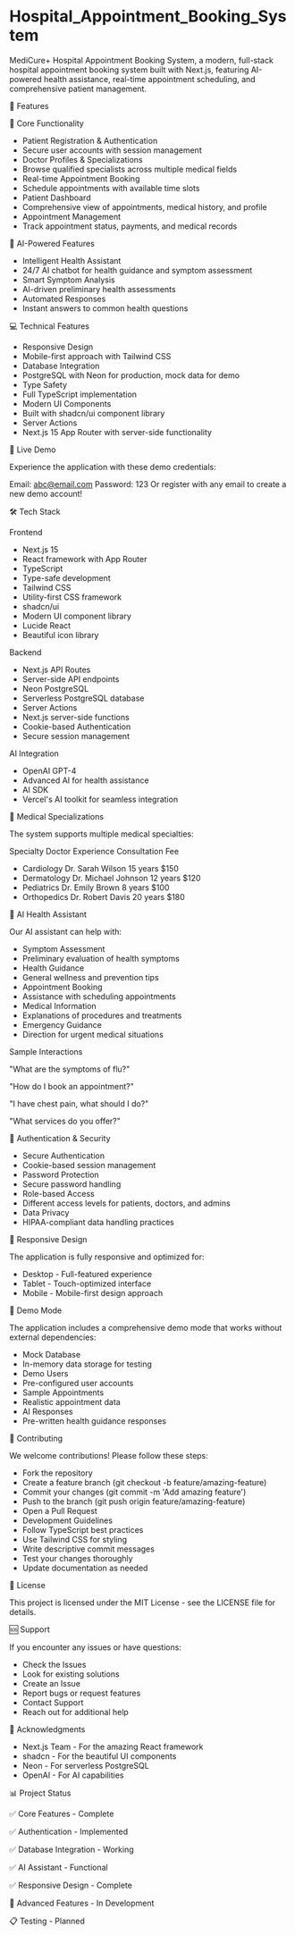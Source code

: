 # Hospital_Appointment_Booking_System
MediCure+ Hospital Appointment Booking System,
a modern, full-stack hospital appointment booking system built with Next.js, featuring AI-powered health assistance, real-time appointment scheduling, and comprehensive patient management.

🌟 Features

🏥 Core Functionality
- Patient Registration & Authentication 
- Secure user accounts with session management
- Doctor Profiles & Specializations
- Browse qualified specialists across multiple medical fields
- Real-time Appointment Booking
- Schedule appointments with available time slots
- Patient Dashboard
- Comprehensive view of appointments, medical history, and profile
- Appointment Management
- Track appointment status, payments, and medical records
  
🤖 AI-Powered Features
- Intelligent Health Assistant 
- 24/7 AI chatbot for health guidance and symptom assessment
- Smart Symptom Analysis
- AI-driven preliminary health assessments
- Automated Responses
- Instant answers to common health questions
  
💻 Technical Features
- Responsive Design 
- Mobile-first approach with Tailwind CSS
- Database Integration
- PostgreSQL with Neon for production, mock data for demo
- Type Safety
- Full TypeScript implementation
- Modern UI Components
- Built with shadcn/ui component library
- Server Actions
- Next.js 15 App Router with server-side functionality
  
🚀 Live Demo

Experience the application with these demo credentials:

Email: abc@email.com
Password: 123
Or register with any email to create a new demo account!



🛠️ Tech Stack

Frontend
- Next.js 15 
- React framework with App Router
- TypeScript
- Type-safe development
- Tailwind CSS
- Utility-first CSS framework
- shadcn/ui
- Modern UI component library
- Lucide React
- Beautiful icon library
  
Backend
- Next.js API Routes 
- Server-side API endpoints
- Neon PostgreSQL
- Serverless PostgreSQL database
- Server Actions
- Next.js server-side functions
- Cookie-based Authentication
- Secure session management
  
AI Integration

- OpenAI GPT-4 
- Advanced AI for health assistance
- AI SDK
- Vercel's AI toolkit for seamless integration

  
🏥 Medical Specializations

The system supports multiple medical specialties:

Specialty	Doctor	Experience	Consultation Fee
- Cardiology	Dr. Sarah Wilson	15 years	$150
- Dermatology	Dr. Michael Johnson	12 years	$120
- Pediatrics	Dr. Emily Brown	8 years	$100
- Orthopedics	Dr. Robert Davis	20 years	$180

  

🤖 AI Health Assistant

Our AI assistant can help with:

- Symptom Assessment 
- Preliminary evaluation of health symptoms
- Health Guidance
- General wellness and prevention tips
- Appointment Booking
- Assistance with scheduling appointments
- Medical Information
- Explanations of procedures and treatments
- Emergency Guidance
- Direction for urgent medical situations


Sample Interactions

"What are the symptoms of flu?"

"How do I book an appointment?"

"I have chest pain, what should I do?"

"What services do you offer?"




🔐 Authentication & Security

- Secure Authentication 
- Cookie-based session management
- Password Protection
- Secure password handling
- Role-based Access
- Different access levels for patients, doctors, and admins
- Data Privacy
- HIPAA-compliant data handling practices



📱 Responsive Design

The application is fully responsive and optimized for:

- Desktop - Full-featured experience
- Tablet - Touch-optimized interface
- Mobile - Mobile-first design approach


🧪 Demo Mode

The application includes a comprehensive demo mode that works without external dependencies:

- Mock Database 
- In-memory data storage for testing
- Demo Users
- Pre-configured user accounts
- Sample Appointments
- Realistic appointment data
- AI Responses
- Pre-written health guidance responses


🤝 Contributing

We welcome contributions! Please follow these steps:

- Fork the repository
- Create a feature branch (git checkout -b feature/amazing-feature)
- Commit your changes (git commit -m 'Add amazing feature')
- Push to the branch (git push origin feature/amazing-feature)
- Open a Pull Request
- Development Guidelines
- Follow TypeScript best practices
- Use Tailwind CSS for styling
- Write descriptive commit messages
- Test your changes thoroughly
- Update documentation as needed

📄 License

This project is licensed under the MIT License - see the LICENSE file for details.

🆘 Support

If you encounter any issues or have questions:

- Check the Issues 
- Look for existing solutions
- Create an Issue
- Report bugs or request features
- Contact Support
- Reach out for additional help



🙏 Acknowledgments

- Next.js Team - For the amazing React framework
- shadcn - For the beautiful UI components
- Neon - For serverless PostgreSQL
- OpenAI - For AI capabilities



📊 Project Status

✅ Core Features - Complete

✅ Authentication - Implemented

✅ Database Integration - Working

✅ AI Assistant - Functional

✅ Responsive Design - Complete

🔄 Advanced Features - In Development

📋 Testing - Planned
